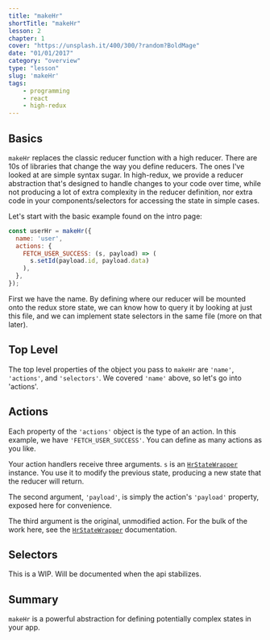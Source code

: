 ```yaml
---
title: "makeHr"
shortTitle: "makeHr"
lesson: 2
chapter: 1
cover: "https://unsplash.it/400/300/?random?BoldMage"
date: "01/01/2017"
category: "overview"
type: "lesson"
slug: 'makeHr'
tags:
    - programming
    - react
    - high-redux
---
```


## Basics

`makeHr` replaces the classic reducer function with a high reducer. There are
10s of libraries that change the way you define reducers. The ones I've looked
at are simple syntax sugar. In high-redux, we provide a reducer abstraction
that's designed to handle changes to your code over time, while not producing
a lot of extra complexity in the reducer definition, nor extra code in your
components/selectors for accessing the state in simple cases.

Let's start with the basic example found on the intro page:

```javascript
const userHr = makeHr({
  name: 'user',
  actions: {
    FETCH_USER_SUCCESS: (s, payload) => (
      s.setId(payload.id, payload.data)
    ),
  },
});
```

First we have the name. By defining where our reducer will be mounted onto the
redux store state, we can know how to query it by looking at just this file,
and we can implement state selectors in the same file (more on that later).

## Top Level

The top level properties of the object you pass to `makeHr` are `'name'`, `'actions'`,
and `'selectors'`. We covered `'name'` above, so let's go into 'actions'.

## Actions

Each property of the `'actions'` object is the type of an action. In this example,
we have `'FETCH_USER_SUCCESS'`. You can define as many actions as you like.

Your action handlers receive three arguments. `s` is an
[`HrStateWrapper`](/HrStateWrapper) instance. You use it to modify the previous
state, producing a new state that the reducer will return.

The second argument, `'payload'`, is simply the action's `'payload'` property,
exposed here for convenience.

The third argument is the original, unmodified action. For the bulk of the work here,
see the [`HrStateWrapper`](/HrStateWrapper) documentation.

## Selectors

This is a WIP. Will be documented when the api stabilizes.

## Summary

`makeHr` is a powerful abstraction for defining potentially complex states in
your app.
